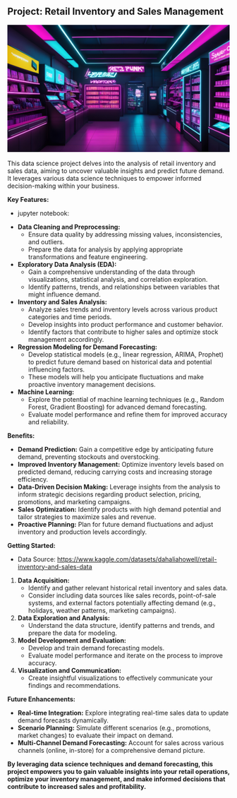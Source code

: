 ## **Project: Retail Inventory and Sales Management**
![](https://github.com/abduallheid/Demand-Forecasting-using-ARIMA-Prophet/blob/main/Project--Retail-Inventory-and-Sales-Management.jpg)


This data science project delves into the analysis of retail inventory and sales data, aiming to uncover valuable insights and predict future demand. It leverages various data science techniques to empower informed decision-making within your business.

**Key Features:**
- jupyter notebook: 
* **Data Cleaning and Preprocessing:**
    - Ensure data quality by addressing missing values, inconsistencies, and outliers.
    - Prepare the data for analysis by applying appropriate transformations and feature engineering.
* **Exploratory Data Analysis (EDA):**
    - Gain a comprehensive understanding of the data through visualizations, statistical analysis, and correlation exploration.
    - Identify patterns, trends, and relationships between variables that might influence demand.
* **Inventory and Sales Analysis:**
    - Analyze sales trends and inventory levels across various product categories and time periods.
    - Develop insights into product performance and customer behavior.
    - Identify factors that contribute to higher sales and optimize stock management accordingly.
* **Regression Modeling for Demand Forecasting:**
    - Develop statistical models (e.g., linear regression, ARIMA, Prophet) to predict future demand based on historical data and potential influencing factors.
    - These models will help you anticipate fluctuations and make proactive inventory management decisions.
* **Machine Learning:**
    - Explore the potential of machine learning techniques (e.g., Random Forest, Gradient Boosting) for advanced demand forecasting.
    - Evaluate model performance and refine them for improved accuracy and reliability.

**Benefits:**

* **Demand Prediction:** Gain a competitive edge by anticipating future demand, preventing stockouts and overstocking.
* **Improved Inventory Management:** Optimize inventory levels based on predicted demand, reducing carrying costs and increasing storage efficiency.
* **Data-Driven Decision Making:** Leverage insights from the analysis to inform strategic decisions regarding product selection, pricing, promotions, and marketing campaigns.
* **Sales Optimization:** Identify products with high demand potential and tailor strategies to maximize sales and revenue.
* **Proactive Planning:** Plan for future demand fluctuations and adjust inventory and production levels accordingly.

**Getting Started:**
- Data Source: https://www.kaggle.com/datasets/dahaliahowell/retail-inventory-and-sales-data
1. **Data Acquisition:**
    - Identify and gather relevant historical retail inventory and sales data.
    - Consider including data sources like sales records, point-of-sale systems, and external factors potentially affecting demand (e.g., holidays, weather patterns, marketing campaigns).
2. **Data Exploration and Analysis:**
    - Understand the data structure, identify patterns and trends, and prepare the data for modeling.
3. **Model Development and Evaluation:**
    - Develop and train demand forecasting models.
    - Evaluate model performance and iterate on the process to improve accuracy.
4. **Visualization and Communication:**
    - Create insightful visualizations to effectively communicate your findings and recommendations.

**Future Enhancements:**

* **Real-time Integration:** Explore integrating real-time sales data to update demand forecasts dynamically.
* **Scenario Planning:** Simulate different scenarios (e.g., promotions, market changes) to evaluate their impact on demand.
* **Multi-Channel Demand Forecasting:** Account for sales across various channels (online, in-store) for a comprehensive demand picture.

**By leveraging data science techniques and demand forecasting, this project empowers you to gain valuable insights into your retail operations, optimize your inventory management, and make informed decisions that contribute to increased sales and profitability.**
